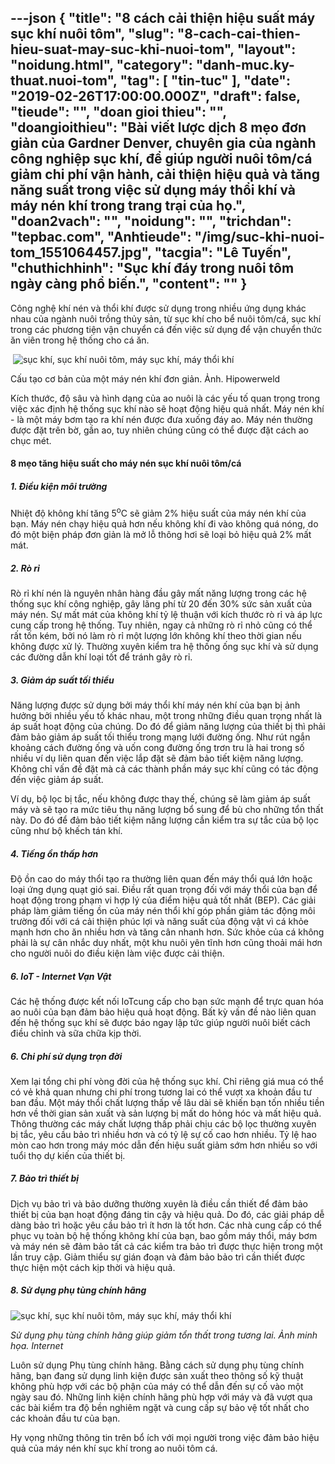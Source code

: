 ---json
{
    "title": "8 cách cải thiện hiệu suất máy sục khí nuôi tôm",
    "slug": "8-cach-cai-thien-hieu-suat-may-suc-khi-nuoi-tom",
    "layout": "noidung.html",
    "category": "danh-muc.ky-thuat.nuoi-tom",
    "tag": [
        "tin-tuc"
    ],
    "date": "2019-02-26T17:00:00.000Z",
    "draft": false,
    "tieude": "",
    "doan gioi thieu": "",
    "doangioithieu": "Bài viết lược dịch 8 mẹo đơn giản của Gardner Denver, chuyên gia của ngành công nghiệp sục khí, để giúp người nuôi tôm/cá giảm chi phí vận hành, cải thiện hiệu quả và tăng năng suất trong việc sử dụng máy thổi khí và máy nén khí trong trang trại của họ.",
    "doan2vach": "",
    "noidung": "",
    "trichdan": "tepbac.com",
    "Anhtieude": "/img/suc-khi-nuoi-tom_1551064457.jpg",
    "tacgia": "Lê Tuyến",
    "chuthichhinh": "Sục khí đáy trong nuôi tôm ngày càng phổ biến.",
    "__content__": ""
}
---
<p>C&ocirc;ng nghệ kh&iacute; n&eacute;n v&agrave; thổi kh&iacute; được sử dụng trong nhiều ứng dụng kh&aacute;c nhau của ng&agrave;nh nu&ocirc;i trồng thủy sản, từ sục kh&iacute; cho bể nu&ocirc;i t&ocirc;m/c&aacute;, sục kh&iacute; trong c&aacute;c phương tiện vận chuyển c&aacute; đến việc sử dụng để vận chuyển thức ăn vi&ecirc;n trong hệ thống cho c&aacute; ăn.&nbsp;</p>

<p>&nbsp;<img alt="sục khí, sục khí nuôi tôm, máy sục khí, máy thổi khí" src="https://tepbac.com/upload/images/2019/02/may-nen-khi_1551064472.jpg" title="sục khí, sục khí nuôi tôm, máy sục khí, máy thổi khí" /></p>

<p>Cấu tạo cơ bản của một m&aacute;y n&eacute;n kh&iacute; đơn giản. Ảnh. Hipowerweld</p>

<p>K&iacute;ch thước, độ s&acirc;u v&agrave; h&igrave;nh dạng của ao nu&ocirc;i l&agrave; c&aacute;c yếu tố quan trọng trong việc x&aacute;c định hệ thống sục kh&iacute; n&agrave;o sẽ hoạt động hiệu quả nhất. M&aacute;y n&eacute;n kh&iacute; - l&agrave; một m&aacute;y bơm tạo ra kh&iacute; n&eacute;n được đưa xuống đ&aacute;y ao. M&aacute;y n&eacute;n thường được đặt tr&ecirc;n bờ, gần ao, tuy nhi&ecirc;n ch&uacute;ng cũng c&oacute; thể được đặt c&aacute;ch ao chục m&eacute;t.&nbsp;</p>

<h4>8 mẹo tăng hiệu suất cho m&aacute;y n&eacute;n sục kh&iacute; nu&ocirc;i t&ocirc;m/c&aacute;</h4>

<h5><strong>1. Điều kiện m&ocirc;i trường</strong></h5>

<p>Nhiệt độ kh&ocirc;ng kh&iacute; tăng 5<sup>o</sup>C sẽ giảm 2% hiệu suất của m&aacute;y n&eacute;n kh&iacute; của bạn. M&aacute;y n&eacute;n chạy hiệu quả hơn nếu kh&ocirc;ng kh&iacute; đi v&agrave;o kh&ocirc;ng qu&aacute; n&oacute;ng, do đ&oacute; một biện ph&aacute;p đơn giản l&agrave; mở lỗ th&ocirc;ng hơi sẽ loại bỏ hiệu quả 2% mất m&aacute;t.</p>

<h5><strong>2. R&ograve; rỉ</strong></h5>

<p>R&ograve; rỉ kh&iacute; n&eacute;n l&agrave; nguy&ecirc;n nh&acirc;n h&agrave;ng đầu g&acirc;y mất năng lượng trong c&aacute;c hệ thống sục kh&iacute; c&ocirc;ng nghiệp, g&acirc;y l&atilde;ng ph&iacute; từ 20 đến 30% sức sản xuất của m&aacute;y n&eacute;n. Sự mất m&aacute;t của kh&ocirc;ng kh&iacute; tỷ lệ thuận với k&iacute;ch thước r&ograve; rỉ v&agrave; &aacute;p lực cung cấp trong hệ thống. Tuy nhi&ecirc;n, ngay cả những r&ograve; rỉ nhỏ cũng c&oacute; thể rất tốn k&eacute;m, bởi n&oacute; l&agrave;m r&ograve; rỉ một lượng lớn kh&ocirc;ng kh&iacute; theo thời gian nếu kh&ocirc;ng được xử l&yacute;. Thường xuy&ecirc;n kiểm tra hệ thống ống sục kh&iacute; v&agrave; sử dụng c&aacute;c đường dẫn kh&iacute; loại tốt để tr&aacute;nh g&acirc;y r&ograve; rỉ.</p>

<h5><strong>3. Giảm &aacute;p suất tối thiểu</strong></h5>

<p>Năng lượng được sử dụng bởi m&aacute;y thổi kh&iacute; m&aacute;y n&eacute;n kh&iacute; của bạn bị ảnh hưởng bởi nhiều yếu tố kh&aacute;c nhau, một trong những điều quan trọng nhất l&agrave; &aacute;p suất hoạt động của ch&uacute;ng. Do đ&oacute; để giảm năng lượng của thiết bị th&igrave; phải đảm bảo giảm &aacute;p suất tối thiểu trong mạng lưới đường ống. Như r&uacute;t ngắn khoảng c&aacute;ch đường ống v&agrave; uốn cong đường ống trơn tru l&agrave; hai trong số nhiều v&iacute; dụ li&ecirc;n quan đến việc lắp đặt sẽ đảm bảo tiết kiệm năng lượng. Kh&ocirc;ng chỉ vấn đề đặt m&agrave; cả c&aacute;c th&agrave;nh phần m&aacute;y sục kh&iacute; cũng c&oacute; t&aacute;c động đến việc giảm &aacute;p suất.</p>

<p>V&iacute; dụ, bộ lọc bị tắc, nếu kh&ocirc;ng được thay thế, ch&uacute;ng sẽ l&agrave;m giảm &aacute;p suất m&aacute;y v&agrave; sẽ tạo ra mức ti&ecirc;u thụ năng lượng bổ sung để b&ugrave; cho những tổn thất n&agrave;y. Do đ&oacute; để đảm bảo tiết kiệm năng lượng cần kiểm tra sự tắc của bộ lọc cũng như bộ khếch t&aacute;n kh&iacute;.</p>

<h5><strong>4. Tiếng ồn thấp hơn</strong></h5>

<p>Độ ồn cao do m&aacute;y thổi tạo ra thường li&ecirc;n quan đến m&aacute;y thổi qu&aacute; lớn hoặc loại ứng dụng quạt gi&oacute; sai. Điều rất quan trọng đối với m&aacute;y thổi của bạn để hoạt động trong phạm vi hợp l&yacute; của điểm hiệu quả tốt nhất (BEP). C&aacute;c giải ph&aacute;p l&agrave;m giảm tiếng ồn của m&aacute;y n&eacute;n thổi kh&iacute; g&oacute;p phần giảm t&aacute;c động m&ocirc;i trường đối với c&aacute; cải thiện ph&uacute;c lợi v&agrave; năng suất của động vật v&igrave; c&aacute; khỏe mạnh hơn cho ăn nhiều hơn v&agrave; tăng c&acirc;n nhanh hơn. Sức khỏe của c&aacute; kh&ocirc;ng phải l&agrave; sự c&acirc;n nhắc duy nhất, một khu nu&ocirc;i y&ecirc;n tĩnh hơn cũng thoải m&aacute;i hơn cho người nu&ocirc;i do điều kiện l&agrave;m việc được cải thiện.</p>

<h5><strong>6. IoT - Internet Vạn Vật</strong></h5>

<p>C&aacute;c hệ thống được kết nối IoTcung cấp cho bạn sức mạnh để trực quan h&oacute;a ao nu&ocirc;i của bạn đảm bảo hiệu quả hoạt động. Bất kỳ vấn đề n&agrave;o li&ecirc;n quan đến hệ thống sục kh&iacute; sẽ được b&aacute;o ngay lập tức gi&uacute;p người nu&ocirc;i biết c&aacute;ch điều chỉnh v&agrave; sữa chữa kịp thời.</p>

<h5><strong>6. Chi ph&iacute; sử dụng trọn đời</strong></h5>

<p>Xem lại tổng chi ph&iacute; v&ograve;ng đời của hệ thống sục kh&iacute;. Chỉ ri&ecirc;ng gi&aacute; mua c&oacute; thể c&oacute; vẻ khả quan nhưng chi ph&iacute; trong tương lai c&oacute; thể vượt xa khoản đầu tư ban đầu. Một m&aacute;y thổi chất lượng thấp về l&acirc;u d&agrave;i sẽ khiến bạn tốn nhiều tiền hơn về thời gian sản xuất v&agrave; sản lượng bị mất do hỏng h&oacute;c v&agrave; mất hiệu quả. Th&ocirc;ng thường c&aacute;c m&aacute;y chất lượng thấp phải chịu c&aacute;c bộ lọc thường xuy&ecirc;n bị tắc, y&ecirc;u cầu bảo tr&igrave; nhiều hơn v&agrave; c&oacute; tỷ lệ sự cố cao hơn nhiều. Tỷ lệ hao m&ograve;n cao hơn trong m&aacute;y m&oacute;c dẫn đến hiệu suất giảm sớm hơn nhiều so với tuổi thọ dự kiến của thiết bị.</p>

<h5><strong>7. Bảo tr&igrave; thiết bị</strong></h5>

<p>Dịch vụ bảo tr&igrave; v&agrave; bảo dưỡng thường xuy&ecirc;n l&agrave; điều cần thiết để đảm bảo thiết bị của bạn hoạt động đ&aacute;ng tin cậy v&agrave; hiệu quả. Do đ&oacute;, c&aacute;c giải ph&aacute;p dễ d&agrave;ng bảo tr&igrave; hoặc y&ecirc;u cầu bảo tr&igrave; &iacute;t hơn l&agrave; tốt hơn. C&aacute;c nh&agrave; cung cấp c&oacute; thể phục vụ to&agrave;n bộ hệ thống kh&ocirc;ng kh&iacute; của bạn, bao gồm m&aacute;y thổi, m&aacute;y bơm v&agrave; m&aacute;y n&eacute;n sẽ đảm bảo tất cả c&aacute;c kiểm tra bảo tr&igrave; được thực hiện trong một lần truy cập. Giảm thiểu sự gi&aacute;n đoạn v&agrave; đảm bảo bảo tr&igrave; cần thiết được thực hiện một c&aacute;ch kịp thời v&agrave; hiệu quả.</p>

<h5><strong>8. Sử dụng phụ t&ugrave;ng ch&iacute;nh h&atilde;ng</strong></h5>

<p><img alt="sục khí, sục khí nuôi tôm, máy sục khí, máy thổi khí" src="https://tepbac.com/upload/images/2019/02/he-thong-suc-khi_1551064081.jpg" title="sục khí, sục khí nuôi tôm, máy sục khí, máy thổi khí" /></p>

<p><em>Sử dụng phụ t&ugrave;ng ch&iacute;nh h&atilde;ng gi&uacute;p giảm tổn thất trong tương lai. Ảnh minh họa. Internet</em></p>

<p>Lu&ocirc;n sử dụng Phụ t&ugrave;ng ch&iacute;nh h&atilde;ng. Bằng c&aacute;ch sử dụng phụ t&ugrave;ng ch&iacute;nh h&atilde;ng, bạn đang sử dụng linh kiện được sản xuất theo th&ocirc;ng số kỹ thuật kh&ocirc;ng ph&ugrave; hợp với c&aacute;c bộ phận của m&aacute;y c&oacute; thể dẫn đến sự cố v&agrave;o một ng&agrave;y sau đ&oacute;. Những linh kiện ch&iacute;nh h&atilde;ng ph&ugrave; hợp với m&aacute;y v&agrave; đ&atilde; vượt qua c&aacute;c b&agrave;i kiểm tra độ bền nghi&ecirc;m ngặt v&agrave; cung cấp sự bảo vệ tốt nhất cho c&aacute;c khoản đầu tư của bạn.</p>

<p>Hy vọng những th&ocirc;ng tin tr&ecirc;n bổ &iacute;ch với mọi người trong việc đảm bảo hiệu quả của m&aacute;y n&eacute;n kh&iacute; sục kh&iacute; trong ao nu&ocirc;i t&ocirc;m c&aacute;.</p>
